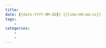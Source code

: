 ```yaml
---
title: 
date: {{date:YYYY-MM-DD}} {{time:HH:mm:ss}}
tags: 
    - 
categories: 
    - 
    - 
---
```

